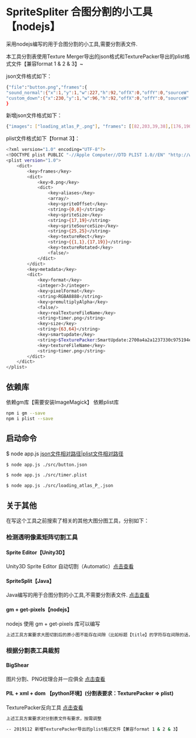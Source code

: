 SpriteSpliter 合图分割的小工具【nodejs】
==============================

采用nodejs编写的用于合图分割的小工具,需要分割表文件.

本工具分割表使用Texture Merger导出的json格式和TexturePacker导出的plist格式文件【兼容format 1 & 2 & 3】~

json文件格式如下：

```sh
{"file":"button.png","frames":{
"sound_normal":{"x":1,"y":1,"w":227,"h":92,"offX":0,"offY":0,"sourceW":227,"sourceH":92},
"custom_down":{"x":230,"y":1,"w":96,"h":92,"offX":0,"offY":0,"sourceW":96,"sourceH":92}
}
```

新增json文件格式如下：

```sh
{"images": ["loading_atlas_P_.png"], "frames": [[82,203,39,38],[176,190,39,38],[53,112,39,38],[106,110,52,51],[0,112,51,51],[106,56,51,52],[0,0,52,54],[54,0,52,54],[108,0,52,54],[162,0,52,53],[162,55,52,53],[0,56,51,54],[53,56,51,54],[53,152,39,38],[0,165,39,38],[160,110,39,38],[160,150,39,38],[94,163,39,38],[41,192,39,38],[0,205,39,38],[135,190,39,38]]}
```
plist文件格式如下【format 3】：

```sh
<?xml version="1.0" encoding="UTF-8"?>
<!DOCTYPE plist PUBLIC "-//Apple Computer//DTD PLIST 1.0//EN" "http://www.apple.com/DTDs/PropertyList-1.0.dtd">
<plist version="1.0">
    <dict>
        <key>frames</key>
        <dict>
            <key>0.png</key>
            <dict>
                <key>aliases</key>
                <array/>
                <key>spriteOffset</key>
                <string>{0,0}</string>
                <key>spriteSize</key>
                <string>{17,19}</string>
                <key>spriteSourceSize</key>
                <string>{25,25}</string>
                <key>textureRect</key>
                <string>{{1,1},{17,19}}</string>
                <key>textureRotated</key>
                <false/>
            </dict>
        </dict>
        <key>metadata</key>
        <dict>
            <key>format</key>
            <integer>3</integer>
            <key>pixelFormat</key>
            <string>RGBA8888</string>
            <key>premultiplyAlpha</key>
            <false/>
            <key>realTextureFileName</key>
            <string>timer.png</string>
            <key>size</key>
            <string>{63,64}</string>
            <key>smartupdate</key>
            <string>$TexturePacker:SmartUpdate:2700a4a2a1237330c975194e03f6b4bf:55d2c1b6f8efc174e53937c7178b2a01:33cdb2b0e2dffa2daf25ed89cc76fe4c$</string>
            <key>textureFileName</key>
            <string>timer.png</string>
        </dict>
    </dict>
</plist>

```

## 依赖库

依赖gm库【需要安装ImageMagick】
依赖plist库

```sh
npm i gm --save
npm i plist --save
```

## 启动命令

$ node app.js [json文件相对路径|plist文件相对路径](ps.图集文件需要在同一目录)

```sh
$ node app.js ./src/button.json

$ node app.js ./src/timer.plist

$ node app.js ./src/loading_atlas_P_.json

```

## 关于其他

在写这个工具之前搜索了相关的其他大图分图工具，分别如下：

### 检测透明像素矩阵切割工具

#### Sprite Editor【Unity3D】

 Unity3D Sprite Editor 自动切割（Automatic）[点击查看](https://blog.csdn.net/qq_37712328/article/details/78254455) 

#### SpriteSplit【Java】

Java编写的用于合图分割的小工具,不需要分割表文件. [点击查看](https://github.com/scvax/SpriteSplit)

#### gm + get-pixels【nodejs】

nodejs 使用 gm + get-pixels 库可以编写

```sh
上述工具方案要求大图切割后的原小图不能存在间隙（比如标题【title】的字符存在间隙的话，会被切割成【t,i,t,l,e】）
```


### 根据分割表工具裁剪

#### BigShear

图片分割、PNG纹理合并一应俱全 [点击查看](https://www.fancynode.com.cn/bigshear)

#### PIL + xml + dom 【python环境】(分割表要求：TexturePacker => plist)

TexturePacker反向工具 [点击查看](https://www.cnblogs.com/BigFeng/p/4659261.html)

```sh
上述工具方案要求对分割表文件有要求，按需调整
```

```sh
-- 2019112 新增TexturePacker导出的plist格式文件【兼容format 1 & 2 & 3】
```
